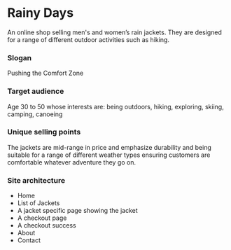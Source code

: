 # Rainy Days
An online shop selling men's and women’s rain jackets. They are designed for a range of different outdoor activities such as hiking. 

### Slogan
Pushing the Comfort Zone 

### Target audience
Age 30 to 50 whose interests are: being outdoors, hiking, exploring, skiing, camping, canoeing 

### Unique selling points
The jackets are mid-range in price and emphasize durability and being suitable for a range of different weather types ensuring customers are comfortable whatever adventure they go on. 

### Site architecture
- Home 
- List of Jackets
- A jacket specific page showing the jacket
- A checkout page
- A checkout success
- About
- Contact
